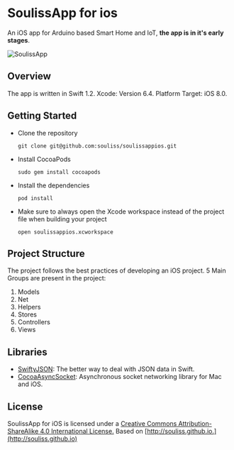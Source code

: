 # SoulissApp for ios
An iOS app for Arduino based Smart Home and IoT, **the app is in it's early stages**.

![SoulissApp](http://i.imgur.com/u3LADcb.png?1)



## Overview
The app is written in Swift 1.2. Xcode: Version 6.4. Platform Target: iOS 8.0.

## Getting Started

- Clone the repository   

   ```
   git clone git@github.com:souliss/soulissappios.git
  ```
  
- Install CocoaPods

  ```
  sudo gem install cocoapods
  ```
  
- Install the dependencies

  ```
  pod install
  ```
- Make sure to always open the Xcode workspace instead of the project file when building your project

  ```
  open soulissappios.xcworkspace
  ```
  
## Project Structure
The project follows the best practices of developing an iOS project.
5 Main Groups are present in the project:

1. Models
2. Net
3. Helpers
4. Stores
5. Controllers
6. Views


## Libraries    

- [SwiftyJSON](https://github.com/SwiftyJSON/SwiftyJSON): The better way to deal with JSON data in Swift.
- [CocoaAsyncSocket](https://github.com/robbiehanson/CocoaAsyncSocket): Asynchronous socket networking library for Mac and iOS.
## License
SoulissApp for iOS is licensed under a [Creative Commons Attribution-ShareAlike 4.0 International License.](http://creativecommons.org/licenses/by-sa/4.0/)
Based on [http://souliss.github.io.](http://souliss.github.io)